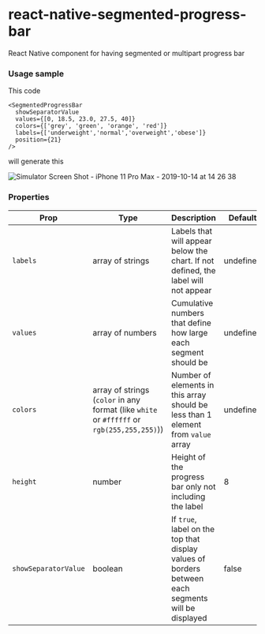 # react-native-segmented-progress-bar
React Native component for having segmented or multipart progress bar

### Usage sample

This code

```
<SegmentedProgressBar
  showSeparatorValue
  values={[0, 18.5, 23.0, 27.5, 40]}
  colors={['grey', 'green', 'orange', 'red']}
  labels={['underweight','normal','overweight','obese']}
  position={21}
/>
```

will generate this

![Simulator Screen Shot - iPhone 11 Pro Max - 2019-10-14 at 14 26 38](https://user-images.githubusercontent.com/24792201/66732484-b753cd00-ee8e-11e9-9e7b-daa18ddd0ec1.png)




### Properties

| Prop                 | Type                                                                                       | Description                                                                                        | Default   | Required |
| -------------------- | ------------------------------------------------------------------------------------------ | -------------------------------------------------------------------------------------------------- | --------- | -------- |
| `labels`             | array of strings                                                                           | Labels that will appear below the chart. If not defined, the label will not appear                 | undefined | Optional |
| `values`             | array of numbers                                                                           | Cumulative numbers that define how large each segment should be                                    | undefined | Required |
| `colors`             | array of strings (`color` in any format (like `white` or `#ffffff` or `rgb(255,255,255)`)) | Number of elements in this array should be less than 1 element from `value` array                  | undefined | Required |
| `height`             | number                                                                                     | Height of the progress bar only not including the label                                            | 8         | Optional |
| `showSeparatorValue` | boolean                                                                                    | If `true`, label on the top that display values of borders between each segments will be displayed | false     | Optional |